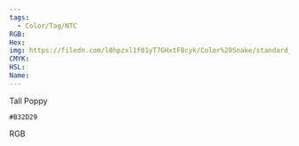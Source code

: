 ```yaml
---
tags:
  - Color/Tag/NTC
RGB:
Hex:
img: https://filedn.com/l0hpzxl1f01yT7GHxtF8cyk/Color%20Snake/standard_csv_to_svg//B32D29.svg
CMYK:
HSL:
Name:
---
```

Tall Poppy
```palette
#B32D29
```
RGB
